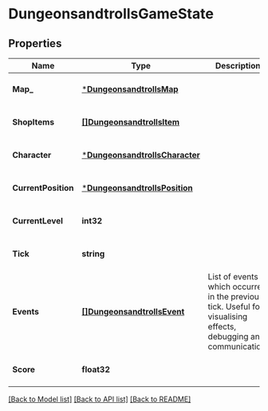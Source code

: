 # DungeonsandtrollsGameState

## Properties
Name | Type | Description | Notes
------------ | ------------- | ------------- | -------------
**Map_** | [***DungeonsandtrollsMap**](dungeonsandtrollsMap.md) |  | [optional] [default to null]
**ShopItems** | [**[]DungeonsandtrollsItem**](dungeonsandtrollsItem.md) |  | [optional] [default to null]
**Character** | [***DungeonsandtrollsCharacter**](dungeonsandtrollsCharacter.md) |  | [optional] [default to null]
**CurrentPosition** | [***DungeonsandtrollsPosition**](dungeonsandtrollsPosition.md) |  | [optional] [default to null]
**CurrentLevel** | **int32** |  | [optional] [default to null]
**Tick** | **string** |  | [optional] [default to null]
**Events** | [**[]DungeonsandtrollsEvent**](dungeonsandtrollsEvent.md) | List of events which occurred in the previous tick. Useful for visualising effects, debugging and communication. | [optional] [default to null]
**Score** | **float32** |  | [optional] [default to null]

[[Back to Model list]](../README.md#documentation-for-models) [[Back to API list]](../README.md#documentation-for-api-endpoints) [[Back to README]](../README.md)

